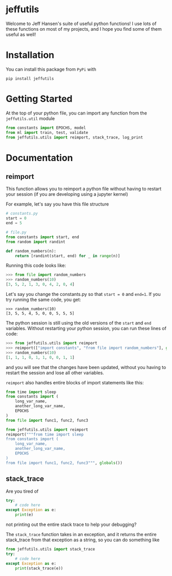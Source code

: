 # jeffutils

Welcome to Jeff Hansen's suite of useful python functions! I use lots of these functions on most of my projects, and I hope you find some of them useful as well!

# Installation

You can install this package from `PyPi` with
```
pip install jeffutils
```

# Getting Started

At the top of your python file, you can import any function from the `jeffutils.util` module

```python
from constants import EPOCHS, model
from ml import train, test, validate
from jeffutils.utils import reimport, stack_trace, log_print
```

# Documentation

## reimport

This function allows you to reimport a python file without having to restart your session (if you are developing using a jupyter kernel)

For example, let's say you have this file structure
```Python
# constants.py
start = 0
end = 5
```
```Python
# file.py
from constants import start, end
from random import randint

def random_numbers(n):
    return [randint(start, end) for _ in range(n)]
```
Running this code looks like:
```Python
>>> from file import random_numbers
>>> random_numbers(10)
[3, 5, 2, 1, 3, 0, 4, 2, 0, 4]
```
Let's say you change the constants.py so that `start = 0` and `end=1`. If you try running the same code, you get:
```
>>> random_numbers(10)
[3, 5, 5, 4, 5, 0, 0, 5, 5, 5]
```
The python session is still using the old versions of the `start` and `end` variables. Without restarting your python session, you can run these lines of code:
```Python
>>> from jeffutils.utils import reimport
>>> reimport(["import constants", "from file import random_numbers"], globals())
>>> random_numbers(10)
[1, 1, 1, 0, 1, 1, 0, 0, 1, 1]
```
and you will see that the changes have been updated, without you having to restart the session and lose all other variables.

`reimport` also handles entire blocks of import statements like this:
```Python
from time import sleep
from constants import (
    long_var_name,
    another_long_var_name,
    EPOCHS
)
from file import func1, func2, func3
```
```Python
from jeffutils.utils import reimport
reimport("""from time import sleep
from constants import (
    long_var_name,
    another_long_var_name,
    EPOCHS
)
from file import func1, func2, func3""", globals())
```

## stack_trace

Are you tired of
```Python
try:
    # code here
except Exception as e:
    print(e)
```
not printing out the entire stack trace to help your debugging?

The `stack_trace` function takes in an exception, and it returns the entire stack_trace from that exception as a string, so you  can do something like
```Python
from jeffutils.utils import stack_trace
try:
    # code here
except Exception as e:
    print(stack_trace(e))
```
